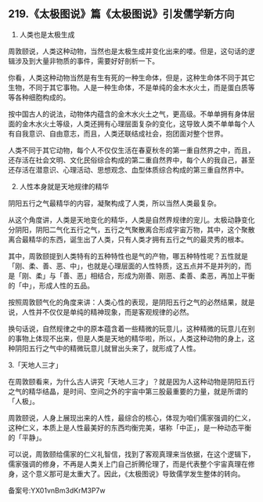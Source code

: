 ## 219.《太极图说》篇《太极图说》引发儒学新方向
1. 人类也是太极生成


周敦颐说，人类这种动物，当然也是太极生成并变化出来的喽。但是，这句话的逻辑涉及到大量非物质的事件，需要好好剖析一下。


你看，人类这种动物当然是有生有死的一种生命体，但是，这种生命体不同于其它生物，不同于其它事物。人是一种生命体，不是单纯的金木水火土，而是蛋白质等等各种细胞构成的。


按中国古人的说法，动物体内蕴含的金木水火土之气，更高级。不单单拥有身体层面的金木水火土等级，人类还拥有心理层面复杂的变化，这导致人类不单单每个人有自我意识、自由意志，而且，人类还联结成社会，抱团面对整个世界。


人类不同于其它动物，每个人不仅仅生活在春夏秋冬的第一重自然界之中，而且，还存活在社会文明、文化民俗综合构成的第二重自然界中，每个人的我自己，甚至还存活在潜意识、心理活动、思想观念、血型体质综合构成的第三重自然界中。


2. 人性本身就是天地规律的精华


阴阳五行之气最精华的内容，凝聚构成了人类，所以当然人类最复杂。


从这个角度讲，人类是天地变化的精华，人类是自然界规律的宠儿。太极动静变化分阴阳，阴阳二气化五行之气，五行之气聚散离合形成宇宙万物，其中，这个聚散离合最精华的东西，诞生出了人类，只有人类才拥有五行之气的最灵秀的根本。


其中，周敦颐提到人类特有的五种特性也是气的产物，哪五种特性呢？五性就是「刚、柔、善、恶、中」，也就是心理层面的人性特质，这五点并不是并列的，而是「刚、柔」与「善、恶」相结合，形成为刚善、刚恶、柔善、柔恶，再加上平衡的「中」，形成人性的五品。


按照周敦颐气化的角度来讲：人类心性的表现，是阴阳五行之气的必然结果，就是说，人性并不仅仅是单纯的精神现象，而是客观规律的必然。


换句话说，自然规律之中的原本蕴含着一些精微的玩意儿，这种精微的玩意儿在别的事物上体现不出来，但是人类是天地的精华啦，所以，人类这种动物的身上，这种阴阳五行之气中的精微玩意儿就冒出头来了，就形成了人性。


3.「天地人三才」


在周敦颐看来，为什么古人讲究「天地人三才」？就是因为人这种动物是阴阳五行之气的精华结晶，是时间、空间之外的宇宙中第三股最重要的力量，就是所谓的「人极」。


周敦颐说，人身上展现出来的人性，最综合的核心，体现为咱们儒家强调的仁义，这种仁义，本质上是人性最美好的东西均衡完美，堪称「中正」，是一种动态平衡的「平静」。


可以说，周敦颐给儒家的仁义礼智信，找到了客观真理来当依据，在这个逻辑下，儒家强调的修身，不再是人类关上门自己折腾伦理了，而是代表整个宇宙真理在修身，这个意义那可是太重大了。因此，《太极图说》导致儒学发生整体的转向。


备案号:YX01vnBm3dKrM3P7w

